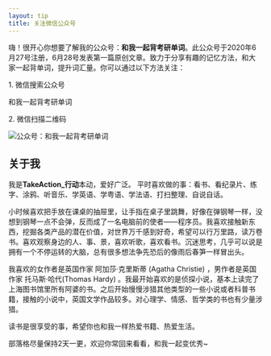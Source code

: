 ```yaml
---
layout: tip
title: 关注微信公众号
---
```


<!-- ## {{page.title}} -->

嗨！很开心你想要了解我的公众号：**和我一起背考研单词**。此公众号于2020年6月27号注册，6月28号发表第一篇原创文章。致力于分享有趣的记忆方法，和大家一起背单词，提升词汇量。你可以通过以下方法关注：

<div class="tip_ways">
<p>1. 	微信搜索公众号</p>
<p>和我一起背考研单词</p>
<p>2. 	微信扫描二维码</p>
<img title="公众号：和我一起背考研单词" src="{{ site.url }}/{{ site.baseurl }}/imgs/qrcode_for_hw17bdc.jpg">
</div>

## 关于我

我是**TakeAction_行动**本动，爱好广泛。
平时喜欢做的事：看书、看纪录片、练字、涂鸦、听音乐、学英语、学粤语、学法语、打扫整理、自说自话。

小时候喜欢把手放在课桌的抽屉里，让手指在桌子里跳舞，好像在弹钢琴一样，没想到钢琴一点不会弹，反而成了一名电脑前的使者——程序员。我喜欢接触新东西，挖掘各类产品的潜在价值，对世界万千感到好奇，希望可以行万里路，读万卷书。喜欢观察身边的人、事、景，喜欢听歌，喜欢看书。沉迷思考，几乎可以说是拥有一个不停运转的大脑，总有很多想法争先恐后的像雨后春笋一样冒出头。

我喜欢的女作者是英国作家 阿加莎·克里斯蒂 (Agatha Christie) ，男作者是英国作家 托马斯·哈代(Thomas Hardy) 。我最开始喜欢的是侦探小说，基本上读完了上海图书馆里所有阿婆的书。之后开始慢慢涉猎其他类型的一些小说或者科普书籍，接触的小说中，英国文学作品较多。对心理学、情感、哲学类的书也有少量涉猎。

读书是很享受的事，希望你也和我一样热爱书籍、热爱生活。

部落格尽量保持2天一更，欢迎你常回来看看，和我一起变优秀~
